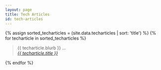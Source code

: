 ```yaml
---
layout: page
title: Tech Articles
id: tech-articles
---
```


<section class="techblogs-flex-layout">
<div class="flex-container">
{% assign sorted_techarticles = (site.data.techarticles | sort: 'title') %}
{% for techarticle in sorted_techarticles %}
<blockquote>
{{ techarticle.blurb }} ...
<footer>
<cite><div class="DataSpec"><a class="DataSpec-blog" href="{{ techarticle.url }}">{{ techarticle.title }}</a></cite>
</footer>
</blockquote>
</div>
{% endfor %}
</div>
</section>

